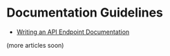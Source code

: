 # Documentation Guidelines

* [Writing an API Endpoint Documentation](Api-Endpoint.md)

(more articles soon)
